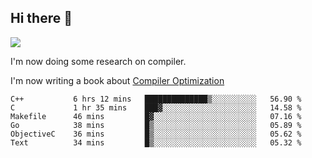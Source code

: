


<!--
**liusy58/liusy58** is a ✨ _special_ ✨ repository because its `README.md` (this file) appears on your GitHub profile.

Here are some ideas to get you started:

- 🔭 I’m currently working on ...
- 🌱 I’m currently learning ...
- 👯 I’m looking to collaborate on ...
- 🤔 I’m looking for help with ...
- 💬 Ask me about ...
- 📫 How to reach me: ...
- 😄 Pronouns: ...
- ⚡ Fun fact: ...
-->
<!--
![](https://komarev.com/ghpvc/?username=liusy58&color=brightgreen&label=PROFILE+VIEWS)




- 🔭 I’m currently working on my .
- 📫 How to reach me:plz contact me by [email](liusy58@,ail2.sysu.edu.cn) or WeChat(LIUSIYU_58)
- 🏫 I'm an undergraduate in Sun-Yat-sen University majoring in the computer science. Expected to graduate in Spring 2021.
- 👯 I'm now interested in System such as OS, Compiler and Database. 
- 🤔 I’m looking for help with Database System.
-->

## Hi there 👋
![](https://komarev.com/ghpvc/?username=liusy58&color=brightgreen&label=PROFILE+VIEWS)



I'm now doing some research on compiler.

I'm now writing a book about [Compiler Optimization](https://github.com/liusy58/CompilerNotes/blob/master/main.pdf)


 <!--START_SECTION:waka-->

```text
C++           6 hrs 12 mins   ██████████████▒░░░░░░░░░░   56.90 %
C             1 hr 35 mins    ███▓░░░░░░░░░░░░░░░░░░░░░   14.58 %
Makefile      46 mins         █▓░░░░░░░░░░░░░░░░░░░░░░░   07.16 %
Go            38 mins         █▒░░░░░░░░░░░░░░░░░░░░░░░   05.89 %
ObjectiveC    36 mins         █▒░░░░░░░░░░░░░░░░░░░░░░░   05.62 %
Text          34 mins         █▒░░░░░░░░░░░░░░░░░░░░░░░   05.32 %
```

<!--END_SECTION:waka-->
